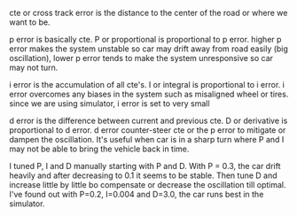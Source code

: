 cte or cross track error is the distance to the center of the road or where we want to be.

p error is basically cte. P or proportional is proportional to p error. higher p error makes the system unstable so car may drift away from road easily (big oscillation), lower p error tends to make the system unresponsive so car may not turn.

i error is the accumulation of all cte's. I or integral is proportional to i error. i error overcomes any biases in the system such as misaligned wheel or tires. since we are using simulator, i error is set to very small

d error is the difference between current and previous cte. D or derivative is proportional to d error. d error counter-steer cte or the p error to mitigate or dampen the oscillation. It's useful when car is in a sharp turn where P and I may not be able to bring the vehicle back in time.

I tuned P, I and D manually starting with P and D. With P = 0.3, the car drift heavily and after decreasing to 0.1 it seems to be stable. Then tune D and increase little by little bo compensate or decrease the oscillation till optimal. I've found out with P=0.2, I=0.004 and D=3.0, the car runs best in the simulator.